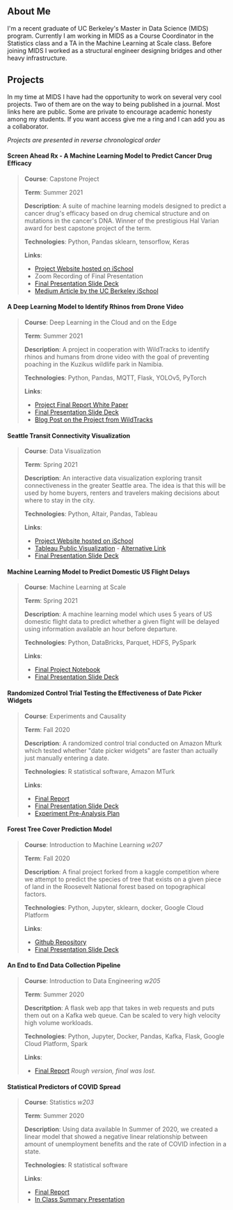 ## About Me

I'm a recent graduate of UC Berkeley's Master in Data Science (MIDS) program. Currently I am working
in MIDS as a Course Coordinator in the Statistics class and a TA in the Machine Learning at Scale class.
Before joining MIDS I worked as a structural engineer designing bridges and other heavy infrastructure.

## Projects

In my time at MIDS I have had the opportunity to work on several very cool projects. Two of them are 
on the way to being published in a journal. Most links here are public. Some are private to encourage
academic honesty among my students. If you want access give me a ring and I can add you as a collaborator.

_Projects are presented in reverse chronological order_

#### Screen Ahead Rx - A Machine Learning Model to Predict Cancer Drug Efficacy

>**Course**: Capstone Project
> 
>**Term**: Summer 2021
>
>**Description**: A suite of machine learning models designed to predict a cancer drug's efficacy based
>on drug chemical structure and on mutations in the cancer's DNA. Winner of the prestigious Hal Varian
>award for best capstone project of the term.
>
>**Technologies**: Python, Pandas sklearn, tensorflow, Keras
> 
>**Links**:
>- [Project Website hosted on iSchool](https://www.ischool.berkeley.edu/projects/2021/screen-ahead-rx)
>- Zoom Recording of Final Presentation
>- [Final Presentation Slide Deck](https://docs.google.com/presentation/d/1iSmRNzGgXf-uUaatu_um-eMXvbxovjvRytBucgmaupg/edit?usp=sharing)
>- [Medium Article by the UC Berkeley iSchool](https://medium.com/berkeleyischool/project-uses-machine-learning-to-predict-cancer-drug-efficacy-4dadef1f8ac)

#### A Deep Learning Model to Identify Rhinos from Drone Video

>**Course**: Deep Learning in the Cloud and on the Edge
> 
>**Term**: Summer 2021
>
>**Description**: A project in cooperation with WildTracks to identify rhinos and humans from drone video with
>the goal of preventing poaching in the Kuzikus wildlife park in Namibia. 
>
>**Technologies**: Python, Pandas, MQTT, Flask, YOLOv5, PyTorch
> 
>**Links**:
>- [Project Final Report White Paper](./w251_Project.pdf) 
>- [Final Presentation Slide Deck](https://docs.google.com/spreadsheets/d/1QbOKtc-26bgDM_1j__oyO2pCDLuw4h7A2gqcthYPmN4/edit?skip_itp2_check=true#gid=0)
>- [Blog Post on the Project from WildTracks](https://wildtrack.org/blog/)

#### Seattle Transit Connectivity Visualization

>**Course**: Data Visualization
> 
>**Term**: Spring 2021
>
>**Description**: An interactive data visualization exploring transit connectiveness in the greater 
>Seattle area. The idea is that this will be used by home buyers, renters and travelers making decisions
>about where to stay in the city.
>
>**Technologies**: Python, Altair, Pandas, Tableau
> 
>**Links**:
>- [Project Website hosted on iSchool](https://www.ischool.berkeley.edu/projects/2021/local-transit-explorer-tool)
>- [Tableau Public Visualization](https://public.tableau.com/app/profile/luis.bochner/viz/w209_final_Seattle_transit_16180777570820/AltViz) - [Alternative Link](https://public.tableau.com/views/w209_final_Seattle_transit_16180777570820/AltViz?:language=en-US&:display_count=n&:origin=viz_share_link)
>- [Final Presentation Slide Deck](https://docs.google.com/presentation/d/1S0KLkbkrNDZ1bJL_DpLp0C_WzFVYfQM4YNAXTMqxq2c/edit?usp=sharing)

#### Machine Learning Model to Predict Domestic US Flight Delays

>**Course**: Machine Learning at Scale
> 
>**Term**: Spring 2021
>
>**Description**: A machine learning model which uses 5 years of US domestic flight data to predict
>whether a given flight will be delayed using information available an hour before departure.
>
>**Technologies**: Python, DataBricks, Parquet, HDFS, PySpark
> 
>**Links**:
>- [Final Project Notebook](./w261_Project_Notebook.ipynb)
>- [Final Presentation Slide Deck](https://docs.google.com/presentation/d/1ysKMTZ2oNc-V1mGM7UaNlF-tOwEizasFbi2A5zdwqDE/edit?usp=sharing)

#### Randomized Control Trial Testing the Effectiveness of Date Picker Widgets

>**Course**: Experiments and Causality
>
>**Term**: Fall 2020
>
>**Description**: A randomized control trial conducted on Amazon Mturk which tested whether "date picker widgets"
>are faster than actually just manually entering a date. 
>
>**Technologies**: R statistical software, Amazon MTurk
>
>**Links**: 
>- [Final Report](./w241_Project.pdf)
>- [Final Presentation Slide Deck](https://docs.google.com/presentation/d/1ezuI5FFPCP6neLg1NRUvQ4TylhuIQDgZHfOz3mX6-98/edit#)
>- [Experiment Pre-Analysis Plan](https://docs.google.com/document/d/1_tDuQ2_L5pPtFi0em-3a_iWRQRrDG4SoeYz36oh_RxQ/edit#)

#### Forest Tree Cover Prediction Model

>**Course**: Introduction to Machine Learning _w207_
>
>**Term**: Fall 2020
>
>**Description**: A final project forked from a kaggle competition where we attempt to predict the species 
>of tree that exists on a given piece of land in the Roosevelt National forest based on topographical factors.
>
>**Technologies**: Python, Jupyter, sklearn, docker, Google Cloud Platform
>
>**Links**:
>- [Github Repository](https://github.com/blulightspecial/mids207-final)
>- [Final Presentation Slide Deck](https://docs.google.com/presentation/d/1dMx_PfZBMRnDXwnIyE50zNRD70N-VKzRA0ZsEW-s_Po/edit?usp=sharing)

####

#### An End to End Data Collection Pipeline

>**Course**: Introduction to Data Engineering _w205_
>
>**Term**: Summer 2020
>
>**Descritption**: A flask web app that takes in web requests and puts them out on a Kafka web queue. 
>Can be scaled to very high velocity high volume workloads. 
>
>**Technologies**: Python, Jupyter, Docker, Pandas, Kafka, Flask, Google Cloud Platform, Spark
>
>**Links**: 
>- [Final Report](./w205_Project.pdf) _Rough version, final was lost._ 

#### Statistical Predictors of COVID Spread

>**Course**: Statistics _w203_
>
>**Term**: Summer 2020
>
>**Description**: Using data available In Summer of 2020, we created a linear model that showed a negative
>linear relationship between amount of unemployment benefits and the rate of COVID infection in a state.
>
>**Technologies**: R statistical software
>
>**Links**: 
>- [Final Report](./w203_Project.pdf)
>- [In Class Summary Presentation](https://docs.google.com/presentation/d/1xJpYPKkazOr8IM1xMFv4CBWi3FAJ-3bqTr4Sf8Qi3SA/edit?usp=sharing)



<!--
**blulightspecial/blulightspecial** is a ✨ _special_ ✨ repository because its `README.md` (this file) appears on your GitHub profile.

Here are some ideas to get you started:

- 🔭 I’m currently working on ...
- 🌱 I’m currently learning ...
- 👯 I’m looking to collaborate on ...
- 🤔 I’m looking for help with ...
- 💬 Ask me about ...
- 📫 How to reach me: ...
- 😄 Pronouns: ...
- ⚡ Fun fact: ...
-->
